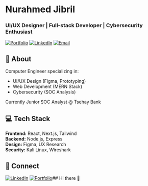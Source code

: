# Nurahmed Jibril
### UI/UX Designer | Full-stack Developer | Cybersecurity Enthusiast

[![Portfolio](https://img.shields.io/badge/🌐_Portfolio-FF5722?style=flat)](https://nurahmedjibril.vercel.app/)
[![LinkedIn](https://img.shields.io/badge/🔗_LinkedIn-0077B5?style=flat)](https://www.linkedin.com/in/nurahmed-jibril)
[![Email](https://img.shields.io/badge/📧_Email-D14836?style=flat)](mailto:jibrilnurahmed34@gmail.com)

## 🚀 About
Computer Engineer specializing in:
- UI/UX Design (Figma, Prototyping)
- Web Development (MERN Stack)
- Cybersecurity (SOC Analysis)

Currently Junior SOC Analyst @ Tsehay Bank

## 💻 Tech Stack
**Frontend:** React, Next.js, Tailwind  
**Backend:** Node.js, Express  
**Design:** Figma, UX Research  
**Security:** Kali Linux, Wireshark  

## 🔗 Connect
[![LinkedIn](https://img.shields.io/badge/LinkedIn-0077B5?style=flat&logo=linkedin&logoColor=white)](https://linkedin.com/in/yourprofile)
[![Portfolio](https://img.shields.io/badge/Portfolio-FF5722?style=flat)](https://yourportfolio.link)## Hi there 👋

<!--
**nurfish006/nurfish006** is a ✨ _special_ ✨ repository because its `README.md` (this file) appears on your GitHub profile.

Here are some ideas to get you started:

- 🔭 I’m currently working on ...
- 🌱 I’m currently learning ...
- 👯 I’m looking to collaborate on ...
- 🤔 I’m looking for help with ...
- 💬 Ask me about ...
- 📫 How to reach me: ...
- 😄 Pronouns: ...
- ⚡ Fun fact: ...
-->

